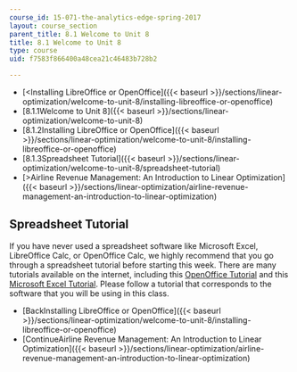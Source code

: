 ```yaml
---
course_id: 15-071-the-analytics-edge-spring-2017
layout: course_section
parent_title: 8.1 Welcome to Unit 8
title: 8.1 Welcome to Unit 8
type: course
uid: f7583f866400a48cea21c46483b728b2

---
```


*   [<Installing LibreOffice or OpenOffice]({{< baseurl >}}/sections/linear-optimization/welcome-to-unit-8/installing-libreoffice-or-openoffice)
*   [8.1.1Welcome to Unit 8]({{< baseurl >}}/sections/linear-optimization/welcome-to-unit-8)
*   [8.1.2Installing LibreOffice or OpenOffice]({{< baseurl >}}/sections/linear-optimization/welcome-to-unit-8/installing-libreoffice-or-openoffice)
*   [8.1.3Spreadsheet Tutorial]({{< baseurl >}}/sections/linear-optimization/welcome-to-unit-8/spreadsheet-tutorial)
*   [\>Airline Revenue Management: An Introduction to Linear Optimization]({{< baseurl >}}/sections/linear-optimization/airline-revenue-management-an-introduction-to-linear-optimization)

Spreadsheet Tutorial
--------------------

If you have never used a spreadsheet software like Microsoft Excel, LibreOffice Calc, or OpenOffice Calc, we highly recommend that you go through a spreadsheet tutorial before starting this week. There are many tutorials available on the internet, including this [OpenOffice Tutorial](http://spreadsheets.about.com/od/otherspreadsheets/ss/080616_24_calc.htm) and this [Microsoft Excel Tutorial](http://spreadsheets.about.com/od/excel2007/ss/excel2007_forma.htm). Please follow a tutorial that corresponds to the software that you will be using in this class. 

*   [BackInstalling LibreOffice or OpenOffice]({{< baseurl >}}/sections/linear-optimization/welcome-to-unit-8/installing-libreoffice-or-openoffice)
*   [ContinueAirline Revenue Management: An Introduction to Linear Optimization]({{< baseurl >}}/sections/linear-optimization/airline-revenue-management-an-introduction-to-linear-optimization)